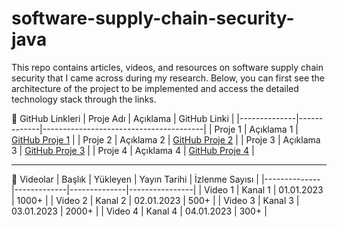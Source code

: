 # software-supply-chain-security-java
This repo contains articles, videos, and resources on software supply chain security that I came across during my research. Below, you can first see the architecture of the project to be implemented and access the detailed technology stack through the links.

🔗 GitHub Linkleri
| Proje Adı    | Açıklama    | GitHub Linki                           |
|--------------|-------------|----------------------------------------|
| Proje 1      | Açıklama 1  | [GitHub Proje 1](https://github.com/)  |
| Proje 2      | Açıklama 2  | [GitHub Proje 2](https://github.com/)  |
| Proje 3      | Açıklama 3  | [GitHub Proje 3](https://github.com/)  |
| Proje 4      | Açıklama 4  | [GitHub Proje 4](https://github.com/)  |

------------------------------------------------------------------------------

🎥 Videolar
| Başlık       | Yükleyen    | Yayın Tarihi | İzlenme Sayısı |
|--------------|-------------|--------------|----------------|
| Video 1      | Kanal 1     | 01.01.2023   | 1000+          |
| Video 2      | Kanal 2     | 02.01.2023   | 500+           |
| Video 3      | Kanal 3     | 03.01.2023   | 2000+          |
| Video 4      | Kanal 4     | 04.01.2023   | 300+           |
